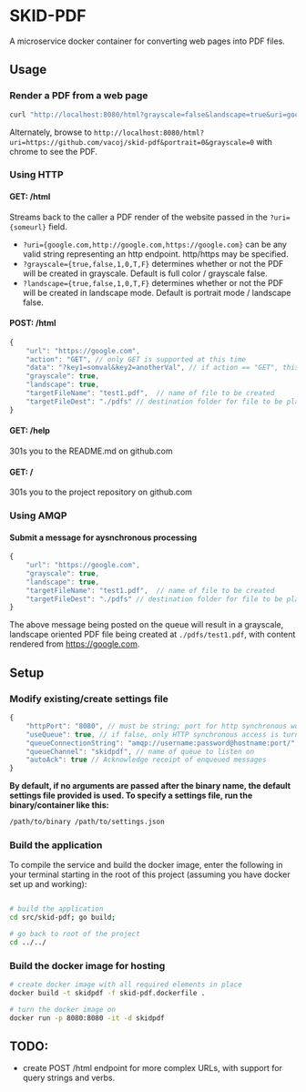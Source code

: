 # SKID-PDF

A microservice docker container for converting web pages into PDF files.

## Usage

### Render a PDF from a web page

``` bash
curl "http://localhost:8080/html?grayscale=false&landscape=true&uri=google.com" > google.pdf
```

Alternately, browse to ```http://localhost:8080/html?uri=https://github.com/vacoj/skid-pdf&portrait=0&grayscale=0``` with chrome to see the PDF.

### Using HTTP

#### GET: /html

Streams back to the caller a PDF render of the website passed in the ```?uri={someurl}``` field.

- ```?uri={google.com,http://google.com,https://google.com}``` can be any valid string representing an http endpoint.  http/https may be specified.
- ```?grayscale={true,false,1,0,T,F}``` determines whether or not the PDF will be created in grayscale.   Default is full color / grayscale false.
- ```?landscape={true,false,1,0,T,F}``` determines whether or not the PDF will be created in landscape mode.   Default is portrait mode / landscape false.

#### POST: /html

``` javascript
{
    "url": "https://google.com",
    "action": "GET", // only GET is supported at this time
    "data": "?key1=somval&key2=anotherVal", // if action == "GET", this should be in querystring format: "?key1=somval&key2=anotherVal"
    "grayscale": true,
    "landscape": true,
    "targetFileName": "test1.pdf",  // name of file to be created
    "targetFileDest": "./pdfs" // destination folder for file to be placed.  Mounting a shared volume seems to be a way to export files for consumption elsewhere.  Might add more destination formats later.
}
```

<!--// if action == "POST" or "PUT", this should be a json blob: "{\"key1\":\"someval\",\"key2\":\"anotherVal\"}"-->

#### GET: /help

301s you to the README.md on github.com

#### GET: /

301s you to the project repository on github.com
<!--##### /gof

- ```?uri={google.com,http://google.com,https://google.com}``` can be any valid string representing an http endpoint.  http/https may be specified.  This method is untested and barely works.  Just left it in for anyone else who might want to play with it.-->

### Using AMQP

#### Submit a message for aysnchronous processing

``` javascript
{
    "url": "https://google.com",
    "grayscale": true,
    "landscape": true,
    "targetFileName": "test1.pdf",  // name of file to be created
    "targetFileDest": "./pdfs" // destination folder for file to be placed.  Mounting a shared volume seems to be a way to export files for consumption elsewhere.  Might add more destination formats later.
}
```
The above message being posted on the queue will result in a  grayscale, landscape oriented PDF file being created at ```./pdfs/test1.pdf```, with content rendered from https://google.com.


## Setup

### Modify existing/create settings file

``` javascript
{
    "httpPort": "8080", // must be string; port for http synchronous work
    "useQueue": true, // if false, only HTTP synchronous access is turned on
    "queueConnectionString": "amqp://username:password@hostname:port/", // AMQP connection string.  Tested with RabbitMQ
    "queueChannel": "skidpdf", // name of queue to listen on
    "autoAck": true // Acknowledge receipt of enqueued messages
}
```

**By default, if no arguments are passed after the binary name, the default settings file provided is used.  To specify a settings file, run the binary/container like this:**

``` bash
/path/to/binary /path/to/settings.json
```

### Build the application
To compile the service and build the docker image, enter the following in your terminal starting in the root of this project (assuming you have docker set up and working):
``` bash 

# build the application
cd src/skid-pdf; go build;

# go back to root of the project
cd ../../
```

### Build the docker image for hosting

``` bash
# create docker image with all required elements in place
docker build -t skidpdf -f skid-pdf.dockerfile .

# turn the docker image on
docker run -p 8080:8080 -it -d skidpdf
```

## TODO:

- create POST /html endpoint for more complex URLs, with support for query strings and verbs.